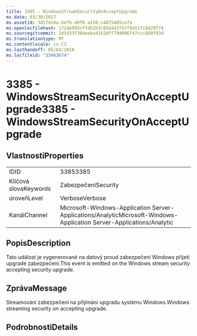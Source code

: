 ```yaml
---
title: 3385 - WindowsStreamSecurityOnAcceptUpgrade
ms.date: 03/30/2017
ms.assetid: 3d17dc6a-befb-49f0-a150-c4875405ce7a
ms.openlocfilehash: 172de995cffd52b3c05b442f47f9a51fc6d29f74
ms.sourcegitcommit: 3d5d33f384eeba41b2dff79d096f47ccc8d8f03d
ms.translationtype: MT
ms.contentlocale: cs-CZ
ms.lasthandoff: 05/04/2018
ms.locfileid: "33463674"
---
```

# <a name="3385---windowsstreamsecurityonacceptupgrade"></a><span data-ttu-id="ec910-102">3385 - WindowsStreamSecurityOnAcceptUpgrade</span><span class="sxs-lookup"><span data-stu-id="ec910-102">3385 - WindowsStreamSecurityOnAcceptUpgrade</span></span>
## <a name="properties"></a><span data-ttu-id="ec910-103">Vlastnosti</span><span class="sxs-lookup"><span data-stu-id="ec910-103">Properties</span></span>  
  
|||  
|-|-|  
|<span data-ttu-id="ec910-104">ID</span><span class="sxs-lookup"><span data-stu-id="ec910-104">ID</span></span>|<span data-ttu-id="ec910-105">3385</span><span class="sxs-lookup"><span data-stu-id="ec910-105">3385</span></span>|  
|<span data-ttu-id="ec910-106">Klíčová slova</span><span class="sxs-lookup"><span data-stu-id="ec910-106">Keywords</span></span>|<span data-ttu-id="ec910-107">Zabezpečení</span><span class="sxs-lookup"><span data-stu-id="ec910-107">Security</span></span>|  
|<span data-ttu-id="ec910-108">úroveň</span><span class="sxs-lookup"><span data-stu-id="ec910-108">Level</span></span>|<span data-ttu-id="ec910-109">Verbose</span><span class="sxs-lookup"><span data-stu-id="ec910-109">Verbose</span></span>|  
|<span data-ttu-id="ec910-110">Kanál</span><span class="sxs-lookup"><span data-stu-id="ec910-110">Channel</span></span>|<span data-ttu-id="ec910-111">Microsoft-Windows-Application Server-Applications/Analytic</span><span class="sxs-lookup"><span data-stu-id="ec910-111">Microsoft-Windows-Application Server-Applications/Analytic</span></span>|  
  
## <a name="description"></a><span data-ttu-id="ec910-112">Popis</span><span class="sxs-lookup"><span data-stu-id="ec910-112">Description</span></span>  
 <span data-ttu-id="ec910-113">Tato událost je vygenerované na datový proud zabezpečení Windows přijetí upgrade zabezpečení.</span><span class="sxs-lookup"><span data-stu-id="ec910-113">This event is emitted on the Windows stream security accepting security upgrade.</span></span>  
  
## <a name="message"></a><span data-ttu-id="ec910-114">Zpráva</span><span class="sxs-lookup"><span data-stu-id="ec910-114">Message</span></span>  
 <span data-ttu-id="ec910-115">Streamování zabezpečení na přijímání upgradu systému Windows.</span><span class="sxs-lookup"><span data-stu-id="ec910-115">Windows streaming security on accepting upgrade.</span></span>  
  
## <a name="details"></a><span data-ttu-id="ec910-116">Podrobnosti</span><span class="sxs-lookup"><span data-stu-id="ec910-116">Details</span></span>
